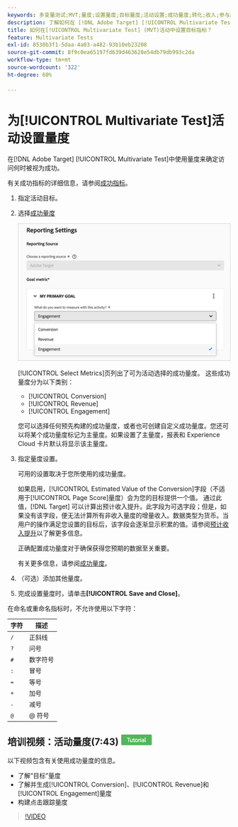 ```yaml
---
keywords: 多变量测试;MVT;量度;设置量度;目标量度;活动设置;成功量度;转化;收入;参与度
description: 了解如何在 [!DNL Adobe Target] [!UICONTROL Multivariate Test]活动中指定量度以确定访问何时成功，例如[!UICONTROL Conversion]、[!UICONTROL Revenue]和[!UICONTROL Engagement]。
title: 如何在[!UICONTROL Multivariate Test] (MVT)活动中设置目标指标？
feature: Multivariate Tests
exl-id: 8530b3f1-5daa-4a03-a482-93b10eb23208
source-git-commit: 8f9c0ea65197fd639d463628e54db79db993c2da
workflow-type: tm+mt
source-wordcount: '322'
ht-degree: 60%

---
```


# 为[!UICONTROL Multivariate Test]活动设置量度

在[!DNL Adobe Target] [!UICONTROL Multivariate Test]中使用量度来确定访问何时被视为成功。

有关成功指标的详细信息，请参阅[成功指标](/help/main/c-activities/r-success-metrics/success-metrics.md#reference_D011575C85DA48E989A244593D9B9924)。

1. 指定活动目标。
1. 选择[成功量度](/help/main/c-activities/r-success-metrics/success-metrics.md#reference_D011575C85DA48E989A244593D9B9924)

   ![设置量度列表](/help/main/c-activities/c-multivariate-testing/t-create-multivariate-test/assets/mvt_metrics-list-new.png)

   [!UICONTROL Select Metrics]页列出了可为活动选择的成功量度。 这些成功量度分为以下类别：

   * [!UICONTROL Conversion]
   * [!UICONTROL Revenue]
   * [!UICONTROL Engagement]

   您可以选择任何预先构建的成功量度，或者也可创建自定义成功量度。您还可以将某个成功量度标记为主量度。如果设置了主量度，报表和 Experience Cloud 卡片默认将显示该主量度。

1. 指定量度设置。

   可用的设置取决于您所使用的成功量度。

   如果启用，[!UICONTROL Estimated Value of the Conversion]字段（不适用于[!UICONTROL Page Score]量度）会为您的目标提供一个值。 通过此值，[!DNL Target] 可以计算出预计收入提升。此字段为可选字段；但是，如果没有该字段，便无法计算所有非收入量度的增量收入。数据类型为货币。当用户的操作满足您设置的目标后，该字段会逐渐显示积累的值。请参阅[预计收入提升](/help/main/administrating-target/r-target-account-preferences/estimating-lift-in-revenue.md)以了解更多信息。

   正确配置成功量度对于确保获得您预期的数据至关重要。

   有关更多信息，请参阅[成功量度](/help/main/c-activities/r-success-metrics/success-metrics.md#reference_D011575C85DA48E989A244593D9B9924)。

1. （可选）添加其他量度。
1. 完成设置量度时，请单击&#x200B;**[!UICONTROL Save and Close]**。

在命名或重命名指标时，不允许使用以下字符：

| 字符 | 描述 |
|--- |--- |
| `/` | 正斜线 |
| `?` | 问号 |
| `#` | 数字符号 |
| `:` | 冒号 |
| `=` | 等号 |
| `+` | 加号 |
| `-` | 减号 |
| `@` | @ 符号 |

## 培训视频：活动量度(7:43) ![教程徽章](/help/main/assets/tutorial.png)

以下视频包含有关使用成功量度的信息。

* 了解“目标”量度
* 了解并生成[!UICONTROL Conversion]、[!UICONTROL Revenue]和[!UICONTROL Engagement]量度
* 构建点击跟踪量度

>[!VIDEO](https://video.tv.adobe.com/v/17380)
